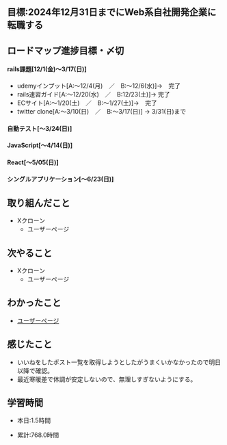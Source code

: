 ## 目標:2024年12月31日までにWeb系自社開発企業に転職する

## ロードマップ進捗目標・〆切
#### rails課題[12/1(金)～3/17(日)]
* udemyインプット[A:～12/4(月)　／　B:～12/6(水)]→　完了
* rails速習ガイド[A:～12/20(水)　／　B:12/23(土)]→  完了
* ECサイト[A:～1/20(土)　／　B:～1/27(土)]→　完了
* twitter clone[A:～3/10(日)　／　B:～3/17(日)] → 3/31(日)まで

#### 自動テスト[～3/24(日)]
#### JavaScript[～4/14(日)]
#### React[～5/05(日)]
#### シングルアプリケーション[～6/23(日)]


## 取り組んだこと
- Xクローン
  - ユーザーページ


## 次やること
- Xクローン
  - ユーザーページ
  
## わかったこと
* [ユーザーページ](https://cherry-beat-86e.notion.site/rails-1db9ebae76514723818924d3d0405272?pvs=4)



## 感じたこと
* いいねをしたポスト一覧を取得しようとしたがうまくいかなかったので明日以降で確認。
* 最近寒暖差で体調が安定しないので、無理しすぎないようにする。

## 学習時間
- 本日:1.5時間

- 累計:768.0時間
